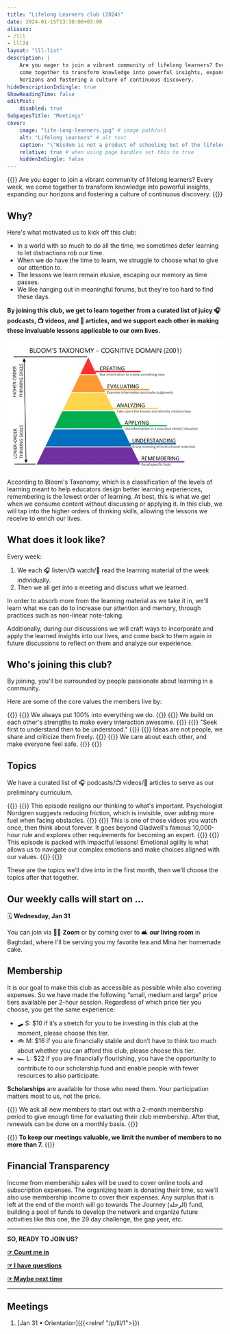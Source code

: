 ```yaml
---
title: "Lifelong Learners club (2024)"
date: 2024-01-15T13:30:00+03:00
aliases:
- /lll
- lll24
layout: "lll-list"
description: |
    Are you eager to join a vibrant community of lifelong learners? Every week, we
    come together to transform knowledge into powerful insights, expanding our
    horizons and fostering a culture of continuous discovery.
hideDescriptionInSingle: true
ShowReadingTime: false
editPost:
    disabled: true
SubpagesTitle: "Meetings"
cover:
    image: "life-long-learners.jpg" # image path/url
    alt: "Lifelong Learners" # alt text
    caption: "\"Wisdom is not a product of schooling but of the lifelong attempt to acquire it.\" (Albert Einstein)" # display caption under cover
    relative: true # when using page bundles set this to true
    hiddenInSingle: false
---
```

{{<callout>}}
Are you eager to join a vibrant community of lifelong learners? Every week, we come
together to transform knowledge into powerful insights, expanding our horizons and
fostering a culture of continuous discovery.
{{</callout>}}

## Why?

Here's what motivated us to kick off this club:

* In a world with so much to do all the time, we sometimes defer learning to let
  distractions rob our time.
* When we do have the time to learn, we struggle to choose what to give our attention
  to.
* The lessons we learn remain elusive, escaping our memory as time passes.
* We like hanging out in meaningful forums, but they're too hard to find these days.

**By joining this club, we get to learn together from a curated list of juicy 🎧
podcasts, 📺 videos, and 📄 articles, and we support each other in making these
invaluable lessons applicable to our own lives.**

![Bloom's Taxonomy](blooms-taxonomy.jpg)

According to Bloom's Taxonomy, which is a classification of the levels of learning
meant to help educators design better learning experiences, remembering is the lowest
order of learning. At best, this is what we get when we consume content without
discussing or applying it. In this club, we will tap into the higher orders of
thinking skills, allowing the lessons we receive to enrich our lives.

## What does it look like?

Every week:

1. We each 🎧 listen/📺 watch/📄 read the learning material of the week individually.
1. Then we all get into a meeting and discuss what we learned.

In order to absorb more from the learning material as we take it in, we'll learn what
we can do to increase our attention and memory, through practices such as non-linear
note-taking.

Additionally, during our discussions we will craft ways to incorporate and apply the
learned insights into our lives, and come back to them again in future discussions to
reflect on them and analyze our experience.

## Who's joining this club?

By joining, you'll be surrounded by people passionate about learning in a community.

Here are some of the core values the members live by:

{{<cardGallery align="center">}}
{{<card title="Give a shit" img="shit.jpg" >}}
We always put 100% into everything we do.
{{</card>}}
{{<card title="Succeed together" img="together.jpg" >}}
We build on each other's strengths to make every interaction awesome.
{{</card>}}
{{<card title="Listen intently" img="listen.jpg" >}}
"Seek first to understand then to be understood."
{{</card>}}
{{<card title="Passionately debate" img="debate.jpg" >}}
Ideas are not people, we share and criticize them freely.
{{</card>}}
{{<card title="Choose compassion" img="compassion.jpg" >}}
We care about each other, and make everyone feel safe.
{{</card>}}
{{</cardGallery>}}

## Topics

We have a curated list of 🎧 podcasts/📺 videos/📄 articles to serve as our preliminary
curriculum.

{{<cardGallery>}}
{{<card title="⛽️ The Obstacles You Don’t See" img="the-obstacles-you-dont-see.jpg" footer="[🎧 Source - Hidden Brain](https://hiddenbrain.org/podcast/work-2-0-the-obstacles-you-dont-see/)" >}}
This episode realigns our thinking to what's important. Psychologist Nordgren
suggests reducing friction, which is invisible, over adding more fuel when facing
obstacles.
{{</card>}}
{{<card title="🧑‍🔬 The 4 things it takes to be an expert" img="the-four-things-it-takes-to-be-an-expert.jpg" footer="[📺 Source - Veritasium](https://www.youtube.com/watch?v=5eW6Eagr9XA)" >}}
This is one of those videos you watch once, then think about forever. It goes
beyond Gladwell's famous 10,000-hour rule and explores other requirements for
becoming an expert.
{{</card>}}
{{<card title="🤸‍♂️ Becoming Emotionally Agile" img="emotional-agility.jpg" footer="[🎧 Source - Being Well Podcast](https://www.rickhanson.net/being-well-podcast-becoming-emotionally-agile-with-dr-susan-david/)" >}}
This episode is packed with impactful lessons! Emotional agility is what allows us to
navigate our complex emotions and make choices aligned with our values.
{{</card>}}
{{</cardGallery>}}

These are the topics we’ll dive into in the first month, then we’ll choose the topics
after that together.

## Our weekly calls will start on …

🗓️ **Wednesday, Jan 31**

You can join via 🧑‍💻 **Zoom** or by coming over to 🛋️ **our living room** in Baghdad,
where I'll be serving you my favorite tea and Mina her homemade cake.

## Membership

It is our goal to make this club as accessible as possible while also covering
expenses. So we have made the following “small, medium and large” price tiers
available per 2-hour session. Regardless of which price tier you choose, you get the
same experience:

* 🛹 S: $10 if it’s a stretch for you to be investing in this club at the moment,
  please choose this tier.
* 🚲 M: $16 if you are financially stable and don’t have to think too much about
  whether you can afford this club, please choose this tier.
* 🏎️ L: $22 if you are financially flourishing, you have the opportunity to
  contribute to our scholarship fund and enable people with fewer resources to also
  participate.

**Scholarships** are available for those who need them. Your participation matters
most to us, not the price.

{{<callout>}}
We ask all new members to start out with a 2-month membership period to give enough
time for evaluating their club membership. After that, renewals can be done on a
monthly basis.
{{</callout>}}

{{<callout>}}
**To keep our meetings valuable, we limit the number of members to no more than 7.**
{{</callout>}}

## Financial Transparency

Income from membership sales will be used to cover online tools and subscription
expenses. The organizing team is donating their time, so we’ll also use membership
income to cover their expenses. Any surplus that is left at the end of the month will
go towards The Journey (الرحلة) fund, building a pool of funds to develop the network
and organize future activities like this one, the 29 day challenge, the gap year,
etc.

---

**SO, READY TO JOIN US?**

**[☞ Count me in](https://airtable.com/app56QA8mzol7siJU/shrdQRYEKwWqwHYBv?prefill_Are%20you%20joining%3F=Yes&hide_Are%20you%20joining%3F=true)**

[**☞ I have questions**](https://airtable.com/app56QA8mzol7siJU/shrdQRYEKwWqwHYBv)

**[☞ Maybe next time](https://airtable.com/app56QA8mzol7siJU/shrdQRYEKwWqwHYBv?prefill_Are%20you%20joining%3F=No&hide_Are%20you%20joining%3F=true)**

---

## Meetings

1. [Jan 31 • Orientation]({{<relref "/p/lll/1">}})
